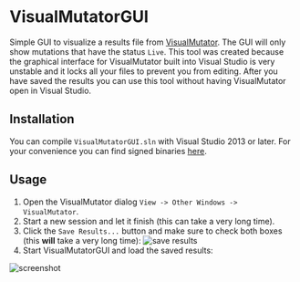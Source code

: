 # VisualMutatorGUI

Simple GUI to visualize a results file from [VisualMutator](https://github.com/pavzaj/visualmutator/releases). The GUI will only show mutations that have the status `Live`. This tool was created because the graphical interface for VisualMutator built into Visual Studio is very unstable and it locks all your files to prevent you from editing. After you have saved the results you can use this tool without having VisualMutator open in Visual Studio.

## Installation

You can compile `VisualMutatorGUI.sln` with Visual Studio 2013 or later. For your convenience you can find signed binaries [here](https://github.com/mrexodia/VisualMutatorGUI/releases).

## Usage

1. Open the VisualMutator dialog `View -> Other Windows -> VisualMutator`.
2. Start a new session and let it finish (this can take a very long time).
3. Click the `Save Results...` button and make sure to check both boxes (this **will** take a very long time):
   ![save results](https://i.imgur.com/3Zy2Ucy.png)
4. Start VisualMutatorGUI and load the saved results:

![screenshot](https://i.imgur.com/m0SFTbs.png)
